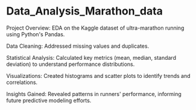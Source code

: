 # Data_Analysis_Marathon_data
<p>Project Overview: EDA on the Kaggle dataset of ultra-marathon running using Python's Pandas.</p>
<p>Data Cleaning: Addressed missing values and duplicates.</p>
<p>Statistical Analysis: Calculated key metrics (mean, median, standard deviation) to understand performance distributions.</p> <p>Visualizations: Created histograms and scatter plots to identify trends and correlations.</p>
<p>Insights Gained: Revealed patterns in runners' performance, informing future predictive modeling efforts.</p>
